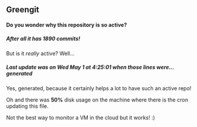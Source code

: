 ## Greengit

#### Do you wonder why this repository is so active?

##### After all it has 1890 commits!

But is it *really* active? Well...

##### Last update was on Wed May 1 at 4:25:01 when those lines were... generated

Yes, generated, because it certainly helps a lot to have such an active repo!

Oh and there was **50%** disk usage on the machine
where there is the cron updating this file.

Not the best way to monitor a VM in the cloud but it works! :)
